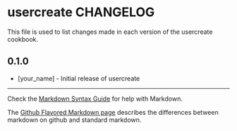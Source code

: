 usercreate CHANGELOG
====================

This file is used to list changes made in each version of the usercreate cookbook.

0.1.0
-----
- [your_name] - Initial release of usercreate

- - -
Check the [Markdown Syntax Guide](http://daringfireball.net/projects/markdown/syntax) for help with Markdown.

The [Github Flavored Markdown page](http://github.github.com/github-flavored-markdown/) describes the differences between markdown on github and standard markdown.
